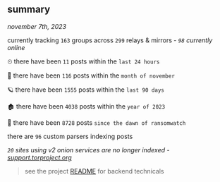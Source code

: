 
## summary
_november 7th, 2023_

currently tracking `163` groups across `299` relays & mirrors - _`98` currently online_

⏲ there have been `11` posts within the `last 24 hours`

🦈 there have been `116` posts within the `month of november`

🪐 there have been `1555` posts within the `last 90 days`

🏚 there have been `4038` posts within the `year of 2023`

🦕 there have been `8728` posts `since the dawn of ransomwatch`

there are `96` custom parsers indexing posts

_`20` sites using v2 onion services are no longer indexed - [support.torproject.org](https://support.torproject.org/onionservices/v2-deprecation/)_

> see the project [README](https://github.com/joshhighet/ransomwatch#ransomwatch--) for backend technicals
